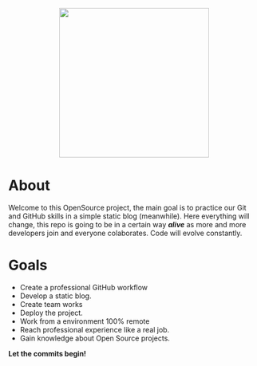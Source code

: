 <p align="center"><img src="https://i.imgur.com/v9eTb8B.jpg" width="300px"></p>

# About

Welcome to this OpenSource project, the main goal is to practice our Git and GitHub skills in a simple static blog (meanwhile).
Here everything will change, this repo is going to be in a certain way ***alive*** as more and more developers join and everyone colaborates. Code will evolve constantly. 

# Goals

- Create a professional GitHub workflow
- Develop a static blog.
- Create team works
- Deploy the project.
- Work from a environment 100% remote
- Reach professional experience like a real job.
- Gain knowledge about Open Source projects.

**Let the commits begin!**